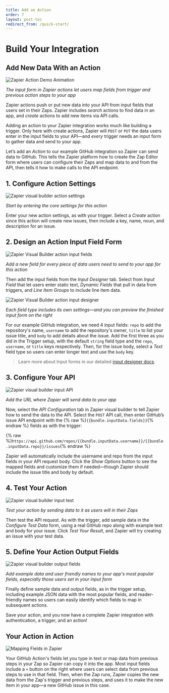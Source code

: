 ```yaml
---
title: Add an Action
order: 7
layout: post-toc
redirect_from: /quick-start/
---
```


# Build Your Integration

## Add New Data With an Action

![Zapier Action Demo Animation](https://cdn.zapier.com/storage/photos/e216b6e1eaa49626bd18e3ca72b2a513.gif)

_The input form in Zapier actions let users map fields from trigger and previous action steps to your app_

Zapier actions push or put new data into your API from input fields that users set in their Zaps. Zapier includes *search* actions to find data in an app, and *create* actions to add new items via API calls.

Adding an action to your Zapier integration works much like building a trigger. Only here with create actions, Zapier will `POST` or `PUT` the data users enter in the input fields to your API—and *every* trigger needs an input form to gather data and send to your app.

Let’s add an _Action_ to our example GitHub integration so Zapier can send data to GitHub. This tells the Zapier platform how to create the Zap Editor form where users can configure their Zaps and map data to and from the API, then tells it how to make calls to the API endpoint.

## 1. Configure Action Settings

![Zapier visual builder action settings](https://cdn.zapier.com/storage/photos/f4fba922b339ce68376e38b751bc79f1.png)

_Start by entering the core settings for this action_

Enter your new action settings, as with your trigger. Select a _Create_ action since this action will create new issues, then include a key, name, noun, and description for an issue.

## 2. Design an Action Input Field Form

![Zapier Visual Builder action input fields](https://cdn.zapier.com/storage/photos/637ad915851e73847e1bdacdd5fea09d.png)

_Add a new field for every piece of data users need to send to your app for this action_

Then add the input fields from the _Input Designer_ tab. Select from _Input Field_ that let users enter static text, _Dynamic Fields_ that pull in data from triggers, and _Line Item Groups_ to include line item data.

![Zapier Visual Builder action input designer](https://cdn.zapier.com/storage/photos/eb66c144f3f377c564aca2642c43156d.png)

_Each field type includes its own settings—and you can preview the finished input form on the right_

For our example GitHub integration, we need 4 input fields: `repo` to add the repository's name, `username` to add the repository's owner, `title` to list your issue title, and `body` to add details about the issue. Add the first three as you did in the Trigger setup, with the default `string` field type and the `repo`, `username`, or `title` keys respectively. Then, for the issue body, select a _Text_ field type so users can enter longer text and use the `body` key.

> Learn more about Input forms in our detailed [input designer docs](https://platform.zapier.com/docs/input-designer).

## 3. Configure Your API

![Zapier visual builder input API](https://cdn.zapier.com/storage/photos/5148dc2b2d7417e17114617df6a0ad9b.png)

_Add the URL where Zapier will send data to your app_

Now, select the _API Configuration_ tab in Zapier visual builder to tell Zapier how to send the data to the API. Select the `POST` API call, then enter GitHub’s issue API endpoint with the {% raw %}`{{bundle.inputData.fields}}`{% endraw %} fields as with the trigger:

{% raw %}`https://api.github.com/repos/{{bundle.inputData.username}}/{{bundle.inputData.repo}}/issues`{% endraw %}

Zapier will automatically include the username and repo from the input fields in your API request body. Click the *Show Options* button to see the mapped fields and customize them if needed—though Zapier should include the issue title and body by default.

## 4. Test Your Action

![Zapier visual builder input test](https://cdn.zapier.com/storage/photos/e5e053ab3550a339428042d9f9af13bf.png)

_Test your action by sending data to it as users will in their Zaps_

Then test the API request. As with the trigger, add sample data  in the *Configure Test Data* form, using a real GitHub repo along with example text and body for your issue. Click *Test Your Result*, and Zapier will try creating an issue with your test data.

## 5. Define Your Action Output Fields

![Zapier visual builder output fields](https://cdn.zapier.com/storage/photos/ae070045d9e23b162f1b0a0a1507b029.png)

_Add example data and user friendly names to your app's most popular fields, especially those users set in your input form_

Finally define sample data and output fields, as in the trigger setup, including example JSON data with the most popular fields, and reader-friendly names so users can easily identify which fields to map in subsequent actions.

Save your action, and you now have a complete Zapier integration with authentication, a trigger, and an action!

## Your Action in Action

![Mapping Fields in Zapier](https://cdn.zapier.com/storage/photos/e0442350236db38688da231caafdab5f.gif)

Your GitHub Action's fields let you type in text or map data from previous steps in your Zap so Zapier can copy it into the app. Most input fields include a `+` button on the right where users can select data from previous steps to use in that field. Then, when the Zap runs, Zapier copies the new data from the Zap's trigger and previous steps, and uses it to make the new item in your app—a new GitHub issue in this case.